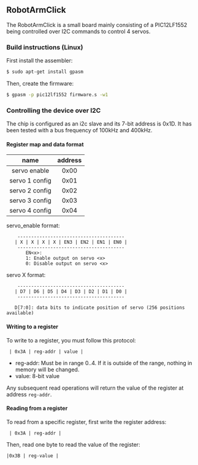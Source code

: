 ## RobotArmClick

The RobotArmClick is a small board mainly consisting of a PIC12LF1552 being
controlled over I2C commands to control 4 servos.

### Build instructions (Linux)

First install the assembler:

```sh
$ sudo apt-get install gpasm
```

Then, create the firmware:

```sh
$ gpasm -p pic12lf1552 firmware.s -w1
```

### Controlling the device over I2C

The chip is configured as an i2c slave and its 7-bit address is 0x1D. It has
been tested with a bus frequency of 100kHz and 400kHz.

#### Register map and data format

| name | address|
|:-------------:|:-------------:|
| servo enable | 0x00|
| servo 1 config| 0x01|
| servo 2 config| 0x02|
| servo 3 config| 0x03|
| servo 4 config| 0x04|

servo_enable format:
```
    ---------------------------------------
   | X | X | X | X | EN3 | EN2 | EN1 | EN0 |
    ---------------------------------------
       EN<x>:
       1: Enable output on servo <x>
       0: Disable output on servo <x>
```
servo X format:
```
    ---------------------------------------
   | D7 | D6 | D5 | D4 | D3 | D2 | D1 | D0 |
    ---------------------------------------

   D[7:0]: data bits to indicate position of servo (256 positions available)
```
#### Writing to a register

To write to a register, you must follow this protocol:
```
 | 0x3A | reg-addr | value |
```
 - reg-addr: Must be in range 0..4. If it is outside of the range, nothing in memory will be changed.
 - value: 8-bit value
   
Any subsequent read operations will return the value of the register at address ```reg-addr```.

#### Reading from a register

To read from a specific register, first write the register address:
```
 | 0x3A | reg-addr |
```
Then, read one byte to read the value of the register:
```
|0x3B | reg-value |
```
